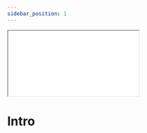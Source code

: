 ```yaml
---
sidebar_position: 1
---
```


<div class="map">
  <iframe src="../img/demo.html"></iframe>
</div>

# Intro
